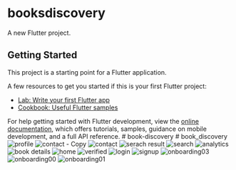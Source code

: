 # booksdiscovery

A new Flutter project.

## Getting Started

This project is a starting point for a Flutter application.

A few resources to get you started if this is your first Flutter project:

- [Lab: Write your first Flutter app](https://docs.flutter.dev/get-started/codelab)
- [Cookbook: Useful Flutter samples](https://docs.flutter.dev/cookbook)

For help getting started with Flutter development, view the
[online documentation](https://docs.flutter.dev/), which offers tutorials,
samples, guidance on mobile development, and a full API reference.
#   b o o k - d i s c o v e r y 
 
 #   b o o k _ d i s c o v e r y 
 
 ![profile](https://github.com/user-attachments/assets/b274bd4f-3e23-4aa6-9149-f248b89b39ff)
![contact - Copy](https://github.com/user-attachments/assets/f22bbe1b-f739-46ee-9425-72a63b35e822)
![contact](https://github.com/user-attachments/assets/ddbdb2f0-1b52-4cde-ab3d-4a0ace3769f7)
![serach result](https://github.com/user-attachments/assets/8b6ead3a-14ec-4319-a25d-b98b6533f905)
![search](https://github.com/user-attachments/assets/0b4061fe-683a-4bea-b802-45fe55c8ec00)
![analytics](https://github.com/user-attachments/assets/5ca06783-4830-4a65-b895-f8f57b9c868e)
![book details](https://github.com/user-attachments/assets/55b31864-db61-4b1b-8087-51afca83d541)
![home](https://github.com/user-attachments/assets/8b3d44b6-2bef-40ad-a7a6-d4d84cbb2588)
![verified](https://github.com/user-attachments/assets/836284c9-88bb-4a86-89c1-86d593398035)
![login](https://github.com/user-attachments/assets/738c5f2c-f21e-4908-b20d-283fff25b6fd)
![signup](https://github.com/user-attachments/assets/aeb9e299-c548-4c19-b80d-f9b987465051)
![onboarding03](https://github.com/user-attachments/assets/6f26d362-9fdb-4d17-a4ef-be748bdc90db)
![onboarding00](https://github.com/user-attachments/assets/798594b0-5f94-4515-9341-e8bb56e6453a)
![onboarding01](https://github.com/user-attachments/assets/f5393b10-d528-42d7-b79a-aad7ba0269fd)

